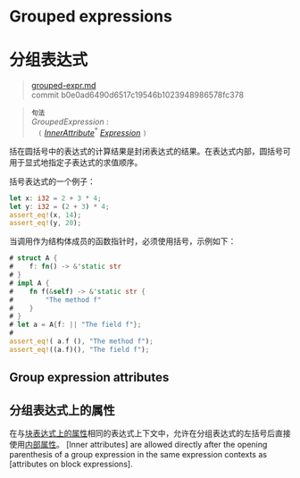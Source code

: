 # Grouped expressions
# 分组表达式

>[grouped-expr.md](https://github.com/rust-lang/reference/blob/master/src/expressions/grouped-expr.md)\
>commit b0e0ad6490d6517c19546b1023948986578fc378


> **<sup>句法</sup>**\
> _GroupedExpression_ :\
> &nbsp;&nbsp; `(` [_InnerAttribute_]<sup>\*</sup> [_Expression_] `)`

括在圆括号中的表达式的计算结果是封闭表达式的结果。在表达式内部，圆括号可用于显式地指定子表达式的求值顺序。

括号表达式的一个例子：

```rust
let x: i32 = 2 + 3 * 4;
let y: i32 = (2 + 3) * 4;
assert_eq!(x, 14);
assert_eq!(y, 20);
```

当调用作为结构体成员的函数指针时，必须使用括号，示例如下：

```rust
# struct A {
#    f: fn() -> &'static str
# }
# impl A {
#    fn f(&self) -> &'static str {
#        "The method f"
#    }
# }
# let a = A{f: || "The field f"};
#
assert_eq!( a.f (), "The method f");
assert_eq!((a.f)(), "The field f");
```

## Group expression attributes
## 分组表达式上的属性

在与[块表达式上的属性]相同的表达式上下文中，允许在分组表达式的左括号后直接使用[内部属性]。
[Inner attributes] are allowed directly after the opening parenthesis of a
group expression in the same expression contexts as [attributes on block
expressions].

[内部属性]: ../attributes.md
[_Expression_]: ../expressions.md
[_InnerAttribute_]: ../attributes.md
[块表达式上的属性]: block-expr.md#块表达式上的属性
